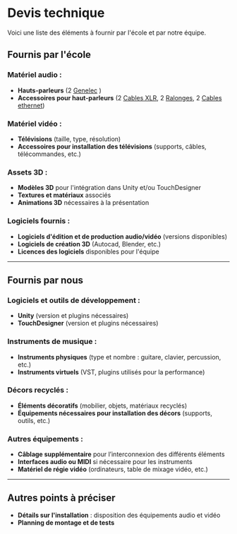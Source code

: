 # Devis technique

Voici une liste des éléments à fournir par l'école et par notre équipe.

## Fournis par l'école

### Matériel audio :
- **Hauts-parleurs** (2 [Genelec](https://a.co/d/1YUBLDe)
 )
- **Accessoires pour haut-parleurs** (2 [Cables XLR](https://a.co/d/1YUBLDe), 2 [Ralonges](https://a.co/d/1YUBLDe), 2 [Cables ethernet](https://a.co/d/1YUBLDe))

### Matériel vidéo :
- **Télévisions** (taille, type, résolution)
- **Accessoires pour installation des télévisions** (supports, câbles, télécommandes, etc.)

### Assets 3D :
- **Modèles 3D** pour l'intégration dans Unity et/ou TouchDesigner
- **Textures et matériaux** associés
- **Animations 3D** nécessaires à la présentation

### Logiciels fournis :
- **Logiciels d'édition et de production audio/vidéo** (versions disponibles)
- **Logiciels de création 3D** (Autocad, Blender, etc.)
- **Licences des logiciels** disponibles pour l'équipe

---

## Fournis par nous

### Logiciels et outils de développement :
- **Unity** (version et plugins nécessaires)
- **TouchDesigner** (version et plugins nécessaires)

### Instruments de musique :
- **Instruments physiques** (type et nombre : guitare, clavier, percussion, etc.)
- **Instruments virtuels** (VST, plugins utilisés pour la performance)

### Décors recyclés :
- **Éléments décoratifs** (mobilier, objets, matériaux recyclés)
- **Équipements nécessaires pour installation des décors** (supports, outils, etc.)

### Autres équipements :
- **Câblage supplémentaire** pour l’interconnexion des différents éléments
- **Interfaces audio ou MIDI** si nécessaire pour les instruments
- **Matériel de régie vidéo** (ordinateurs, table de mixage vidéo, etc.)

---

## Autres points à préciser

- **Détails sur l'installation** : disposition des équipements audio et vidéo
- **Planning de montage et de tests**

